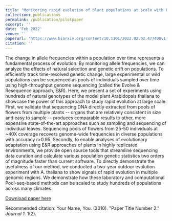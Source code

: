 ```yaml
---
title: "Monitoring rapid evolution of plant populations at scale with Pool-Sequencing"
collection: publications
permalink: /publication/pilotpaper
excerpt: ''
date: 'Feb 2022'
venue: ''
paperurl: 'https://www.biorxiv.org/content/10.1101/2022.02.02.477408v1'
citation: ''
---
```

The change in allele frequencies within a population over time represents a fundamental process of evolution. By monitoring allele frequencies, we can analyze the effects of natural selection and genetic drift on populations. To efficiently track time-resolved genetic change, large experimental or wild populations can be sequenced as pools of individuals sampled over time using high-throughput genome sequencing (called the Evolve & Resequence approach, E&R). Here, we present a set of experiments using hundreds of natural genotypes of the model plant Arabidopsis thaliana to showcase the power of this approach to study rapid evolution at large scale. First, we validate that sequencing DNA directly extracted from pools of flowers from multiple plants -- organs that are relatively consistent in size and easy to sample -- produces comparable results to other, more expensive state-of-the-art approaches such as sampling and sequencing of individual leaves. Sequencing pools of flowers from 25-50 individuals at ~40X coverage recovers genome-wide frequencies in diverse populations with accuracy r>0.95. Secondly, to enable analyses of evolutionary adaptation using E&R approaches of plants in highly replicated environments, we provide open source tools that streamline sequencing data curation and calculate various population genetic statistics two orders of magnitude faster than current software. To directly demonstrate the usefulness of our method, we conducted a two-year outdoor evolution experiment with A. thaliana to show signals of rapid evolution in multiple genomic regions. We demonstrate how these laboratory and computational Pool-seq-based methods can be scaled to study hundreds of populations across many climates.

[Download paper here](http://academicpages.github.io/files/paper2.pdf)

Recommended citation: Your Name, You. (2010). "Paper Title Number 2." <i>Journal 1</i>. 1(2).